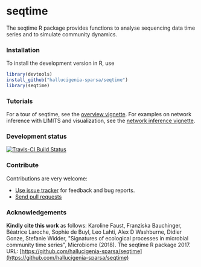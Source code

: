 # seqtime

The seqtime R package provides functions to analyse sequencing data time series and to simulate community dynamics.


### Installation

To install the development version in R, use

```r
library(devtools)  
install_github("hallucigenia-sparsa/seqtime")  
library(seqtime)  
```

### Tutorials

For a tour of seqtime, see the [overview vignette](http://hallucigenia-sparsa.github.io/seqtime/articles/seqtime_tour.html).
For examples on network inference with LIMITS and visualization, see the [network inference vignette](http://hallucigenia-sparsa.github.io/seqtime/articles/network_inference.html).

### Development status

[![Travis-CI Build Status](https://travis-ci.org/hallucigenia-sparsa/seqtime.svg?branch=master)](https://travis-ci.org/hallucigenia-sparsa/seqtime)


### Contribute

Contributions are very welcome:

  * [Use issue tracker](https://github.com/hallucigenia-sparsa/seqtime/issues) for feedback and bug reports.
  * [Send pull requests](https://github.com/hallucigenia-sparsa/seqtime/)


### Acknowledgements

**Kindly cite this work** as follows: Karoline Faust, Franziska Bauchinger, Béatrice Laroche, Sophie de Buyl, Leo Lahti, Alex D Washburne, Didier Gonze, Stefanie Widder, "Signatures of ecological processes in microbial community time series", Microbiome (2018). The seqtime R package 2017. URL: [https://github.com/hallucigenia-sparsa/seqtime](https://github.com/hallucigenia-sparsa/seqtime)







